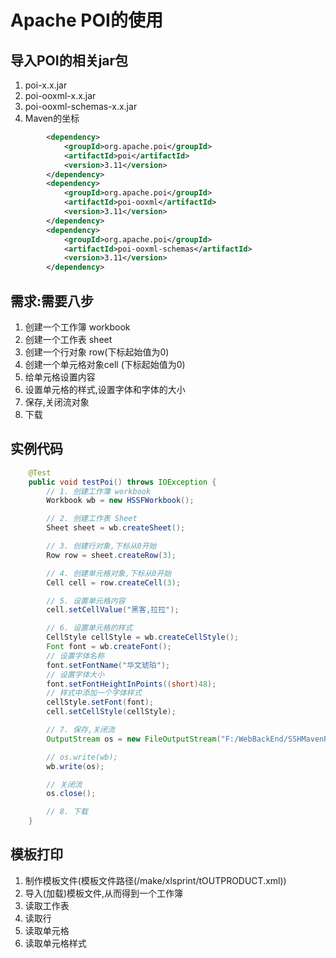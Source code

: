 # Apache POI的使用
## 导入POI的相关jar包
1. poi-x.x.jar
2. poi-ooxml-x.x.jar
3. poi-ooxml-schemas-x.x.jar
4. Maven的坐标
```xml  
        <dependency>
            <groupId>org.apache.poi</groupId>
            <artifactId>poi</artifactId>
            <version>3.11</version>
        </dependency>
        <dependency>
            <groupId>org.apache.poi</groupId>
            <artifactId>poi-ooxml</artifactId>
            <version>3.11</version>
        </dependency>
        <dependency>
            <groupId>org.apache.poi</groupId>
            <artifactId>poi-ooxml-schemas</artifactId>
            <version>3.11</version>
        </dependency>
```

## 需求:需要八步
1. 创建一个工作簿 workbook
2. 创建一个工作表 sheet
3. 创建一个行对象 row(下标起始值为0)
4. 创建一个单元格对象cell (下标起始值为0)
5. 给单元格设置内容
6. 设置单元格的样式,设置字体和字体的大小
7. 保存,关闭流对象
8. 下载

## 实例代码
```java
    @Test
    public void testPoi() throws IOException {
        // 1. 创建工作簿 workbook
        Workbook wb = new HSSFWorkbook();

        // 2. 创建工作表 Sheet
        Sheet sheet = wb.createSheet();

        // 3. 创建行对象,下标从0开始
        Row row = sheet.createRow(3);

        // 4. 创建单元格对象,下标从0开始
        Cell cell = row.createCell(3);

        // 5. 设置单元格内容
        cell.setCellValue("黑客,拉拉");

        // 6. 设置单元格的样式
        CellStyle cellStyle = wb.createCellStyle();
        Font font = wb.createFont();
        // 设置字体名称
        font.setFontName("华文琥珀");
        // 设置字体大小
        font.setFontHeightInPoints((short)48);
        // 样式中添加一个字体样式
        cellStyle.setFont(font);
        cell.setCellStyle(cellStyle);

        // 7. 保存,关闭流
        OutputStream os = new FileOutputStream("F:/WebBackEnd/SSHMavenProject/note/test01.xls");

        // os.write(wb);
        wb.write(os);

        // 关闭流
        os.close();

        // 8. 下载
    }
```

## 模板打印
1. 制作模板文件(模板文件路径(/make/xlsprint/tOUTPRODUCT.xml))
2. 导入(加载)模板文件,从而得到一个工作簿
3. 读取工作表
4. 读取行
5. 读取单元格
6. 读取单元格样式